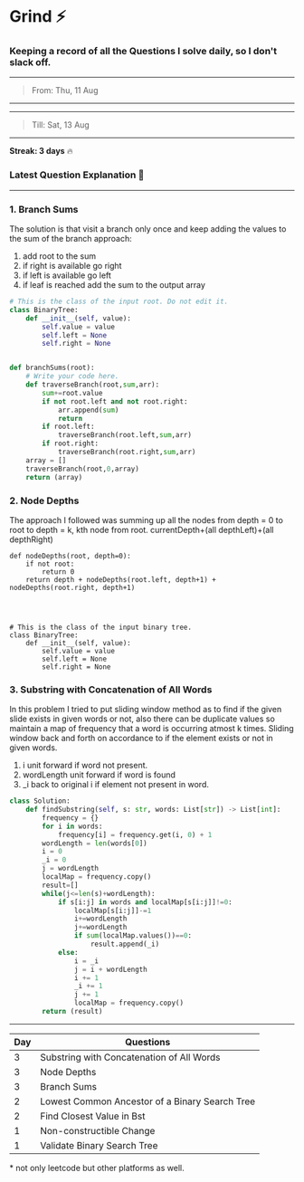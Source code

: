 # Grind :zap:

### Keeping a record of all the Questions I solve daily, so I don't slack off.

---
>From:  Thu, 11 Aug
---
---
>Till: Sat, 13 Aug
---

**Streak: 3 days** :fire:

### Latest Question Explanation :octopus:

---
### 1. Branch Sums

The solution is that visit a branch only once and keep adding the values to the sum of the branch 
approach:
1. add root to the sum
2. if right is available go right
3. if left is available go left
4. if leaf is reached add the sum to the output array

```python
# This is the class of the input root. Do not edit it.
class BinaryTree:
    def __init__(self, value):
        self.value = value
        self.left = None
        self.right = None


def branchSums(root):
    # Write your code here.
    def traverseBranch(root,sum,arr):
        sum+=root.value
        if not root.left and not root.right:
            arr.append(sum)
            return
        if root.left:
            traverseBranch(root.left,sum,arr)
        if root.right:
            traverseBranch(root.right,sum,arr)
    array = []
    traverseBranch(root,0,array)
    return (array)
```

### 2. Node Depths

The approach I followed was summing up all the nodes from depth = 0 to root to depth = k, kth node from root.
currentDepth+(all depthLeft)+(all depthRight)

```python3
def nodeDepths(root, depth=0):
    if not root:
        return 0
    return depth + nodeDepths(root.left, depth+1) + nodeDepths(root.right, depth+1)
    
        


# This is the class of the input binary tree.
class BinaryTree:
    def __init__(self, value):
        self.value = value
        self.left = None
        self.right = None
```

### 3. Substring with Concatenation of All Words

In this problem I tried to put sliding window method as to find if the given slide exists in given words or not, also there can be duplicate values so maintain a map of frequency that a word is occurring atmost k times. Sliding window back and forth on accordance to if the element exists or not in given words.
1. i unit forward if word not present.
2. wordLength unit forward if word is found
3. _i back to original i if element not present in word. 

```python
class Solution:
    def findSubstring(self, s: str, words: List[str]) -> List[int]:
        frequency = {}
        for i in words:
            frequency[i] = frequency.get(i, 0) + 1
        wordLength = len(words[0])
        i = 0
        _i = 0
        j = wordLength
        localMap = frequency.copy()
        result=[]
        while(j<=len(s)+wordLength):
            if s[i:j] in words and localMap[s[i:j]]!=0:
                localMap[s[i:j]]-=1
                i+=wordLength
                j+=wordLength
                if sum(localMap.values())==0:
                    result.append(_i)
            else:
                i = _i
                j = i + wordLength
                i += 1
                _i += 1
                j += 1
                localMap = frequency.copy()
        return (result)
```

---


| Day | Questions |
| --- | ----------- |
|3|Substring with Concatenation of All Words|
|3|Node Depths|
|3|Branch Sums|
|2|Lowest Common Ancestor of a Binary Search Tree|
|2|Find Closest Value in Bst|
|1|Non-constructible Change|
|1|Validate Binary Search Tree|


\* not only leetcode but other platforms as well.
